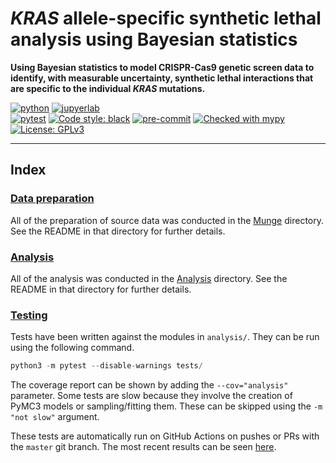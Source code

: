 # *KRAS* allele-specific synthetic lethal analysis using Bayesian statistics

**Using Bayesian statistics to model CRISPR-Cas9 genetic screen data to identify, with measurable uncertainty, synthetic lethal interactions that are specific to the individual *KRAS* mutations.**

[![python](https://img.shields.io/badge/Python-3.9.1-3776AB.svg?style=flat&logo=python)](https://www.python.org)
[![jupyerlab](https://img.shields.io/badge/Jupyter-Lab-F37626.svg?style=flat&logo=jupyter)](https://jupyter.org) <br>
[![pytest](https://github.com/Kevin-Haigis-Lab/speclet/actions/workflows/CI.yml/badge.svg)](https://github.com/Kevin-Haigis-Lab/speclet/actions/workflows/CI.yml)
[![Code style: black](https://img.shields.io/badge/code%20style-black-000000.svg)](https://github.com/psf/black)
[![pre-commit](https://img.shields.io/badge/pre--commit-enabled-brightgreen?logo=pre-commit&logoColor=white)](https://github.com/pre-commit/pre-commit)
[![Checked with mypy](http://www.mypy-lang.org/static/mypy_badge.svg)](http://mypy-lang.org/) <br>
[![License: GPLv3](https://img.shields.io/badge/License-GPLv3-blue.svg)](https://www.gnu.org/licenses/gpl-3.0)

---

## Index

### [Data preparation](munge/)

All of the preparation of source data was conducted in the [Munge](munge/) directory. See the README in that directory for further details.

### [Analysis](analysis/)

All of the analysis was conducted in the [Analysis](analysis/) directory.
See the README in that directory for further details.

### [Testing](tests/)

Tests have been written against the modules in `analysis/`.
They can be run using the following command.

```python
python3 -m pytest --disable-warnings tests/
```

The coverage report can be shown by adding the `--cov="analysis"` parameter.
Some tests are slow because they involve the creation of PyMC3 models or sampling/fitting them.
These can be skipped using the `-m "not slow"` argument.

These tests are automatically run on GitHub Actions on pushes or PRs with the `master` git branch.
The most recent results can be seen [here](https://github.com/Kevin-Haigis-Lab/speclet/actions).
